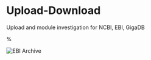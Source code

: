 # Upload-Download
Upload and  module investigation for NCBI, EBI, GigaDB

%

![EBI Archive][0]

[0]:https://www.ebi.ac.uk/ega/sites/ebi.ac.uk.ega/files/documents/images/EGA_Submissions_EVA_0.png




